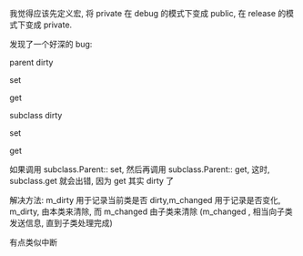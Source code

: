 我觉得应该先定义宏, 将 private 在 debug 的模式下变成 public, 在 release 的模式下变成 private.

发现了一个好深的 bug:

parent dirty

set

get

subclass dirty

set

get

如果调用 subclass.Parent:: set, 然后再调用 subclass.Parent:: get, 这时, subclass.get
就会出错, 因为 get 其实 dirty 了

解决方法:
m_dirty 用于记录当前类是否 dirty,m_changed 用于记录是否变化, m_dirty, 由本类来清除,
而 m_changed 由子类来清除 (m_changed , 相当向子类发送信息, 直到子类处理完成)

有点类似中断
